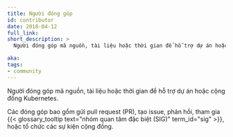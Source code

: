 ```yaml
---
title: Người đóng góp
id: contributor
date: 2018-04-12
full_link: 
short_description: >
  Người đóng góp mã nguồn, tài liệu hoặc thời gian để hỗ trợ dự án hoặc cộng đồng Kubernetes.

aka: 
tags:
- community
---
```

 Người đóng góp mã nguồn, tài liệu hoặc thời gian để hỗ trợ dự án hoặc cộng đồng Kubernetes.

<!--more-->

Các đóng góp bao gồm gửi pull request (PR), tạo issue, phản hồi, tham gia {{< glossary_tooltip text="nhóm quan tâm đặc biệt (SIG)" term_id="sig" >}}, hoặc tổ chức các sự kiện cộng đồng.

